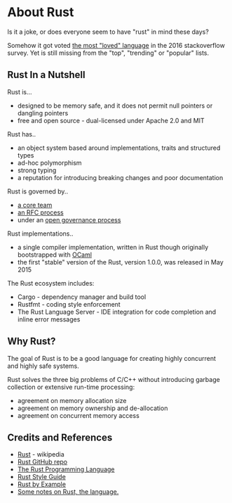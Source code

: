 # About Rust

Is it a joke, or does everyone seem to have "rust" in mind these days?

Somehow it got voted
[the most "loved" language](http://stackoverflow.com/research/developer-survey-2016#technology-most-loved-dreaded-and-wanted)
in the 2016 stackoverflow survey.
Yet is still missing from the "top", "trending" or "popular" lists.

## Rust In a Nutshell

Rust is...

* designed to be memory safe, and it does not permit null pointers or dangling pointers
* free and open source - dual-licensed under Apache 2.0 and MIT

Rust has..

* an object system based around implementations, traits and structured types
* ad-hoc polymorphism
* strong typing
* a reputation for introducing breaking changes and poor documentation

Rust is governed by..

* [a core team](https://github.com/rust-lang/rust-wiki-backup/blob/master/Note-core-team.md)
* [an RFC process](https://github.com/rust-lang/rfcs#what-the-process-is)
* under an [open governance process](https://github.com/rust-lang/rfcs/blob/master/text/1068-rust-governance.md)

Rust implementations..

* a single compiler implementation, written in Rust though originally bootstrapped with [OCaml](https://news.ycombinator.com/item?id=6932601)
* the first "stable" version of the Rust, version 1.0.0, was released in May 2015

The Rust ecosystem includes:

* Cargo - dependency manager and build tool
* Rustfmt - coding style enforcement
* The Rust Language Server -  IDE integration for code completion and inline error messages

## Why Rust?

The goal of Rust is to be a good language for creating highly concurrent and highly safe systems.

Rust solves the three big problems of C/C++ without introducing garbage collection or extensive run-time processing:

* agreement on memory allocation size
* agreement on memory ownership and de-allocation
* agreement on concurrent memory access

## Credits and References

* [Rust](https://en.wikipedia.org/wiki/Rust_(programming_language)) - wikipedia
* [Rust GitHub repo](https://github.com/rust-lang/rust)
* [The Rust Programming Language](http://doc.rust-lang.org/stable/book/)
* [Rust Style Guide](https://doc.rust-lang.org/1.0.0/style/)
* [Rust by Example](http://rustbyexample.com/)
* [Some notes on Rust, the language.](http://lambda-the-ultimate.org/node/5113)
